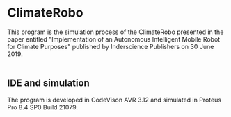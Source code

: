 # ClimateRobo
This program is the simulation process of the ClimateRobo presented in the paper entitled "Implementation of an Autonomous Intelligent Mobile Robot for Climate Purposes" published by Inderscience Publishers on 30 June 2019.
<br/>
<br/>
## IDE and simulation
The program is developed in CodeVison AVR 3.12 and simulated in Proteus Pro 8.4 SP0 Build 21079.
